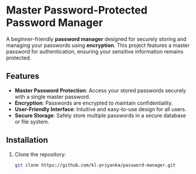 # Master Password-Protected Password Manager  

A beginner-friendly **password manager** designed for securely storing and managing your passwords using **encryption**. This project features a master password for authentication, ensuring your sensitive information remains protected.  

## Features  
- **Master Password Protection**: Access your stored passwords securely with a single master password.  
- **Encryption**: Passwords are encrypted to maintain confidentiality.  
- **User-Friendly Interface**: Intuitive and easy-to-use design for all users.  
- **Secure Storage**: Safely store multiple passwords in a secure database or file system.

## Installation  
1. Clone the repository:  
   ```bash
   git clone https://github.com/kl-priyanka/password-manager.git
